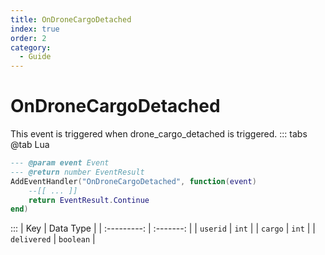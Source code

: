 ```yaml
---
title: OnDroneCargoDetached
index: true
order: 2
category:
  - Guide
---
```


# OnDroneCargoDetached
This event is triggered when drone_cargo_detached is triggered.
::: tabs
@tab Lua
```lua
--- @param event Event
--- @return number EventResult
AddEventHandler("OnDroneCargoDetached", function(event)
    --[[ ... ]]
    return EventResult.Continue
end)
```

:::
|     Key     | Data Type |
| :---------: | :-------: |
|   `userid`  |   `int`   |
|   `cargo`   |   `int`   |
| `delivered` | `boolean` |
